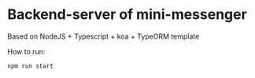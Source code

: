 # Backend-server of mini-messenger


Based on NodeJS + Typescript + koa + TypeORM template

How to run:


```
npm run start
```
